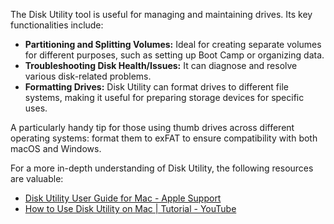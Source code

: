 The Disk Utility tool is useful for managing and maintaining drives. Its key functionalities include:
- **Partitioning and Splitting Volumes:** Ideal for creating separate volumes for different purposes, such as setting up Boot Camp or organizing data.
- **Troubleshooting Disk Health/Issues:** It can diagnose and resolve various disk-related problems.
- **Formatting Drives:** Disk Utility can format drives to different file systems, making it useful for preparing storage devices for specific uses.

A particularly handy tip for those using thumb drives across different operating systems: format them to exFAT to ensure compatibility with both macOS and Windows.

For a more in-depth understanding of Disk Utility, the following resources are valuable:

- [Disk Utility User Guide for Mac - Apple Support](https://support.apple.com/guide/disk-utility/welcome/mac)
- [How to Use Disk Utility on Mac | Tutorial - YouTube](https://www.youtube.com/watch?v=z1pPfjzb2C8)
